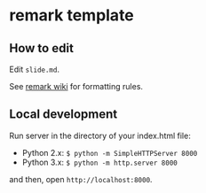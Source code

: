 # remark template

## How to edit

Edit ```slide.md```.

See [remark wiki](https://github.com/gnab/remark/wiki) for formatting rules.

## Local development

Run server in the directory of your index.html file:

- Python 2.x: ```$ python -m SimpleHTTPServer 8000```
- Python 3.x: ```$ python -m http.server 8000```

and then, open ```http://localhost:8000```.
